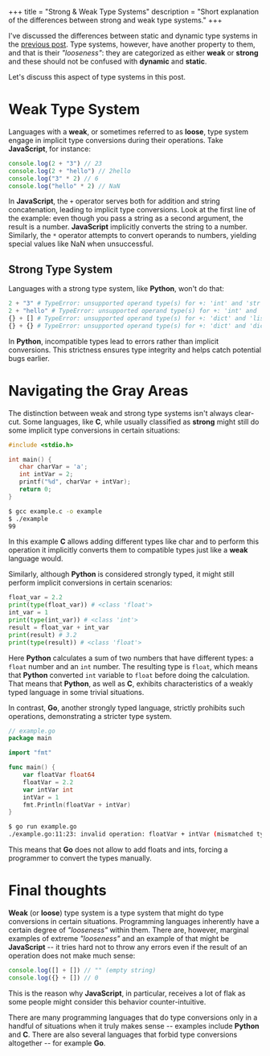 +++
title = "Strong & Weak Type Systems"
description = "Short explanation of the differences between strong and weak type systems."
+++

I've discussed the differences between static and dynamic type systems
in the [previous post](/blog/static-dynamic/).
Type systems, however, have another property to them, and that is their *"looseness"*: they are categorized as either
**weak** or **strong** and these should not be confused with **dynamic** and **static**.

Let's discuss this aspect of type systems in this post.

# Weak Type System

Languages with a **weak**, or sometimes referred to as **loose**, type system engage in implicit type conversions during their operations. Take **JavaScript**, for instance:

```javascript
console.log(2 + "3") // 23
console.log(2 + "hello") // 2hello
console.log("3" * 2) // 6
console.log("hello" * 2) // NaN
```

In **JavaScript**, the `+` operator serves both for addition and string concatenation, leading to implicit type conversions.
Look at the first line of the example: even though you pass a string as a second argument, the result is a number. **JavaScript**
implicitly converts the string to a number.
Similarly, the `*` operator attempts to convert operands to numbers, yielding special values like NaN when unsuccessful.

## Strong Type System

Languages with a strong type system, like **Python**, won't do that:

```python
2 + "3" # TypeError: unsupported operand type(s) for +: 'int' and 'str'
2 + "hello" # TypeError: unsupported operand type(s) for +: 'int' and 'str'
{} + [] # TypeError: unsupported operand type(s) for +: 'dict' and 'list'
{} + {} # TypeError: unsupported operand type(s) for +: 'dict' and 'dict'
```

In **Python**, incompatible types lead to errors rather than implicit conversions.
This strictness ensures type integrity and helps catch potential bugs earlier.

# Navigating the Gray Areas

The distinction between weak and strong type systems isn't always clear-cut.
Some languages, like **C**, while usually classified as **strong** might still do some
implicit type conversions in certain situations:

```c
#include <stdio.h>

int main() {
   char charVar = 'a';
   int intVar = 2;
   printf("%d", charVar + intVar);
   return 0;
}
```

```bash
$ gcc example.c -o example
$ ./example
99
```

In this example **C** allows adding different types like char and
to perform this operation it implicitly converts them to compatible types just like a **weak** language would.

Similarly, although **Python** is considered strongly typed, it might still perform implicit conversions in certain scenarios:

```python
float_var = 2.2
print(type(float_var)) # <class 'float'>
int_var = 1
print(type(int_var)) # <class 'int'>
result = float_var + int_var
print(result) # 3.2
print(type(result)) # <class 'float'>
```

Here **Python** calculates a sum of two numbers that have different types: a `float` number and an `int` number. The
resulting type is `float`, which means that **Python** converted `int` variable to `float` before doing the calculation.
That means that **Python**, as well as **C**, exhibits characteristics of a weakly typed language in some trivial
situations.

In contrast, **Go**, another strongly typed language, strictly prohibits such operations, demonstrating a stricter type system.

```go
// example.go
package main

import "fmt"

func main() {
	var floatVar float64
	floatVar = 2.2
	var intVar int
	intVar = 1
	fmt.Println(floatVar + intVar)
}
```

```bash
$ go run example.go
./example.go:11:23: invalid operation: floatVar + intVar (mismatched types float64 and int)
```

This means that **Go** does not allow to add floats and ints, forcing a programmer to convert the types manually.

# Final thoughts

**Weak** (or **loose**) type system is a type system that might do type conversions in certain situations. Programming
languages inherently have a certain degree of *"looseness"* within them. There are, however, marginal examples of
extreme *"looseness"* and an example of that might be **JavaScript** -- it tries hard not to throw any errors even if the result of an operation does not make much sense:

```javascript
console.log([] + []) // "" (empty string)
console.log({} + []) // 0
```

This is the reason why **JavaScript**, in particular, receives a lot of flak as some people might consider this behavior
counter-intuitive.

There are many programming languages that do type conversions only in a handful of situations when it truly makes sense
-- examples include **Python** and **C**. There are also several languages that forbid type conversions altogether --
for example **Go**.